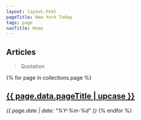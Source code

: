 ```yaml
---
layout: layout.html
pageTitle: New York Today
tags: page
navTitle: Home
---
```


## Articles

> Quotation

{% for page in collections.page %}

  <h2><a href="{{ page.url }}">{{ page.data.pageTitle | upcase }}</a></h2>
  <em>{{ page.date | date: "%Y-%m-%d" }}</em>
{% endfor %}
